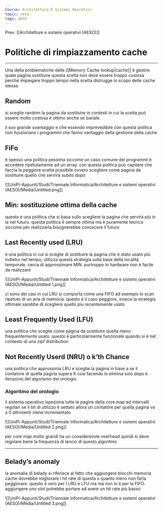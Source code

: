 ```yaml
---
Course: Architettura E Sistemi Operativi
topic: nota
tags: AESO
---
```


Prev: [[Architetture e sistemi operativi (AESO)]]

# Politiche di rimpiazzamento cache
---

Una della problematiche delle [[Memory Cache lookup|cache]] è gestire quale pagina sostituire questa scelta non deve essere troppo costosa perché impiegare troppo tempo nella scelta distrugge lo scopo delle cache stessa

## Random

si sceglie random la pagina da sostituire in contesti in cui la scelta può essere molto costosa è ottimo anche se banale.

il suo grande svantaggio e che essendo imprevedibile con questa politica non funzionano i programmi che fanno vantaggio della gestione della cache

 ## FiFo

è spesso una politica pessima siccome un caso comune dei programmi è accedere ripetutamente ad un array. con questa politica può capitare che faccia la peggiore scelta possibile ovvero scegliere come pagina da sostituire quello che servirà subito dopo

![[UniPi-Appunti/Studi/Triennale Informatica/Architetture e sistemi operativi (AESO)/Media/Untitled.png]]

## Min: sostituzione ottima della cache

questa é una politica che si basa sullo scegliere la pagina che servirà più in la nel futuro. questa politica è sempre ottima ma è puramente teorica siccome per realizzarla bisognerebbe conoscere il futuro

## Last Recently used (LRU)

è una politica in cui si sceglie di sostituire la pagina che è stato usato più indietro nel tempo, utilizza questa strategia sulla base della località temporale. cerca di approssimare MIN. purtroppo in hardware non è facile da realizzare

![[UniPi-Appunti/Studi/Triennale Informatica/Architetture e sistemi operativi (AESO)/Media/Untitled 1.png]]

ci sono dei casi in cui LRU si comporta come una FIFO  ad esempio lo scan ripetuto di un aria di memoria. questo è il caso peggiore, invece la strategia ottimale sarebbe di scegliere quello piu recentemente usato

## Least Frequently Used (LFU)

una politica che sceglie come pagina da sostituire quella meno frequentemente usato. questo è particolarmente funzionale quando si è nel contesto di una zipf distribution

## Not Recently Userd (NRU) o k’th Chance

una politica che approssima LRU e sceglie la pagina in base a se il contatore di quella pagina supera K cosi facendo lo elimina solo dopo k iterazioni del algorismo del orologio

### Algoritmo del orologio

il sistema operativo ispeziona tutte le pagine della core map ad intervalli regolari se il bit di utilizzo è settato allora un contatore per quella pagina va a 0 altrimenti viene incrementato

![[UniPi-Appunti/Studi/Triennale Informatica/Architetture e sistemi operativi (AESO)/Media/Untitled 2.png]]

per core map molto grandi ha un considerevole overhead quindi si deve regolare bene la frequenza di lancio di questo algoritmo

---

## Belady’s anomaly

la anomalia di belady si riferisce al fatto che aggiungere blocchi memoria cache dovrebbe migliorare l hit rate di questa o quanto meno non farla peggiorare. questo è vero per l LRU e LFU ma ma non lo è per la FIFO. aggiungere uno slot potrebbe portare ad avere un hit rate più basso



![[UniPi-Appunti/Studi/Triennale Informatica/Architetture e sistemi operativi (AESO)/Media/Untitled 3.png]]
